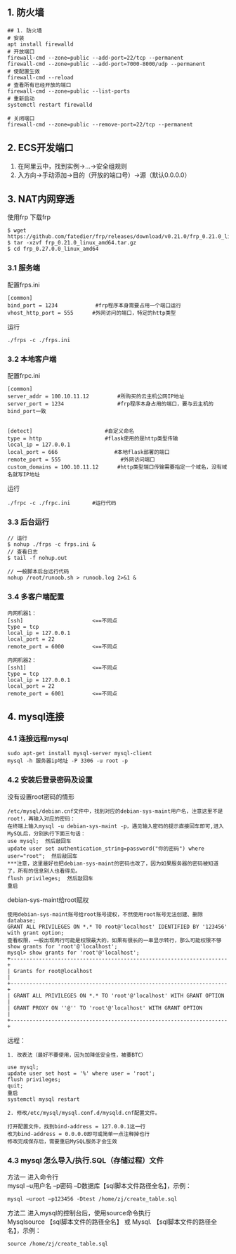 ## 1. 防火墙
    ## 1. 防火墙
    # 安装
    apt install firewalld
    # 开放端口
    firewall-cmd --zone=public --add-port=22/tcp --permanent
    firewall-cmd --zone=public --add-port=7000-8000/udp --permanent 
    # 使配置生效
    firewall-cmd --reload
    # 查看所有已经开放的端口
    firewall-cmd --zone=public --list-ports
    # 重新启动
    systemctl restart firewalld

    # 关闭端口
    firewall-cmd --zone=public --remove-port=22/tcp --permanent

## 2. ECS开发端口
1. 在阿里云中，找到实例->...->安全组规则  
2. 入方向->手动添加->目的（开放的端口号）->源（默认0.0.0.0）

## 3. NAT内网穿透
使用frp
下载frp

    $ wget https://github.com/fatedier/frp/releases/download/v0.21.0/frp_0.21.0_linux_amd64.tar.gz
    $ tar -xzvf frp_0.21.0_linux_amd64.tar.gz
    $ cd frp_0.27.0.0_linux_amd64
### 3.1 服务端
配置frps.ini

    [common]
    bind_port = 1234            #frp程序本身需要占用一个端口运行
    vhost_http_port = 555      #外网访问的端口，特定的http类型
运行

    ./frps -c ./frps.ini

### 3.2 本地客户端
配置frpc.ini   

    [common]
    server_addr = 100.10.11.12         #所购买的云主机公网IP地址
    server_port = 1234                 #frp程序本身占用的端口，要与云主机的bind_port一致


    [detect]                       #自定义命名
    type = http                    #flask使用的是http类型传输
    local_ip = 127.0.0.1           
    local_port = 666                  #本地flask部署的端口
    remote_port = 555                   #外网访问端口
    custom_domains = 100.10.11.12      #http类型端口传输需要指定一个域名，没有域名就写IP地址
运行

    ./frpc -c ./frpc.ini       #运行代码

### 3.3 后台运行
    // 运行
    $ nohup ./frps -c frps.ini &
    // 查看日志
    $ tail -f nohup.out
    
    // 一般脚本后台远行代码
    nohup /root/runoob.sh > runoob.log 2>&1 &

### 3.4 多客户端配置

    内网机器1：
    [ssh]                      <==不同点
    type = tcp 
    local_ip = 127.0.0.1
    local_port = 22
    remote_port = 6000         <==不同点
    
    内网机器2：
    [ssh1]                     <==不同点
    type = tcp 
    local_ip = 127.0.0.1
    local_port = 22
    remote_port = 6001         <==不同点


## 4. mysql连接 
### 4.1 连接远程mysql

    sudo apt-get install mysql-server mysql-client
    mysql -h 服务器ip地址 -P 3306 -u root -p

### 4.2 安装后登录密码及设置

没有设置root密码的情形  
    
    /etc/mysql/debian.cnf文件中，找到对应的debian-sys-maint用户名，注意这里不是root!，再输入对应的密码：  
    在终端上输入mysql -u debian-sys-maint -p，遇见输入密码的提示直接回车即可,进入MySQL后，分别执行下面三句话：  
    use mysql;  然后敲回车  
    update user set authentication_string=password("你的密码") where user="root";  然后敲回车  
    ***注意，这里最好也把debian-sys-maint的密码也改了，因为如果服务器的密码被知道了，所有的信息别人也看得见。
    flush privileges;  然后敲回车  
    重启  
    
debian-sys-maint给root赋权  

    使用debian-sys-maint账号给root账号提权，不然使用root账号无法创建、删除database;
    GRANT ALL PRIVILEGES ON *.* TO root@'localhost' IDENTIFIED BY '123456'  with grant option;
    查看权限，一般出现两行可能是权限最大的，如果有很长的一串显示转行，那么可能权限不够
    show grants for 'root'@'localhost';
    mysql> show grants for 'root'@'localhost';
    +---------------------------------------------------------------------+
    | Grants for root@localhost                                           |
    +---------------------------------------------------------------------+
    | GRANT ALL PRIVILEGES ON *.* TO 'root'@'localhost' WITH GRANT OPTION |
    | GRANT PROXY ON ''@'' TO 'root'@'localhost' WITH GRANT OPTION        |
    +---------------------------------------------------------------------+

远程：   

    1. 改表法（最好不要使用，因为加降低安全性，被要BTC）  
    
    use mysql;
    update user set host = '%' where user = 'root';
    flush privileges;
    quit;
    重启
    systemctl mysql restart
    
    2. 修改/etc/mysql/mysql.conf.d/mysqld.cnf配置文件。  
    
    打开配置文件，找到bind-address = 127.0.0.1这一行  
    改为bind-address = 0.0.0.0即可或简单一点注释掉也行  
    修改完成保存后，需要重启MySQL服务才会生效  


### 4.3 mysql 怎么导入/执行.SQL（存储过程）文件
方法一 进入命令行  
mysql –u用户名 –p密码 –D数据库【sql脚本文件路径全名】，示例：

    mysql –uroot –p123456 -Dtest /home/zj/create_table.sql

方法二 进入mysql的控制台后，使用source命令执行  
Mysqlsource 【sql脚本文件的路径全名】 或 Mysql\. 【sql脚本文件的路径全名】，示例：

    source /home/zj/create_table.sql

